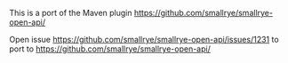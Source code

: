 This is a port of the Maven plugin https://github.com/smallrye/smallrye-open-api/

Open issue https://github.com/smallrye/smallrye-open-api/issues/1231 to port to
https://github.com/smallrye/smallrye-open-api/
